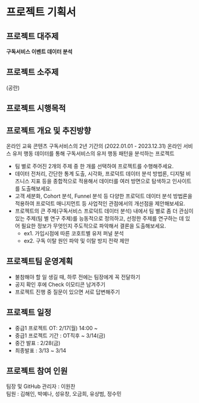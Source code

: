 # 프로젝트 기획서

## 프로젝트 대주제

**구독서비스 이벤트 데이터 분석**

## 프로젝트 소주제
(공란)

## 프로젝트 시행목적

## 프로젝트 개요 및 추진방향

온라인 교육 콘텐츠 구독서비스의 2년 기간의 (2022.01.01 - 2023.12.31) 온라인 서비스 유저 행동 데이터를 통해 구독서비스의 유저 행동 패턴을 분석하는 프로젝트

- 팀 별로 주어진 2개의 주제 중 한 개를 선택하여 프로젝트를 수행해주세요.
- 데이터 전처리, 간단한 통계 도출, 시각화, 프로덕트 데이터 분석 방법론, 디지털 비즈니스 지표 등을 종합적으로 적용해서 데이터를 여러 방면으로 탐색하고 인사이트를 도출해보세요.
- 고객 세분화, Cohort 분석, Funnel 분석 등 다양한 프로덕트 데이터 분석 방법론을 적용하여 프로덕트 매니지먼트 등 사업적인 관점에서의 개선점을 제안해보세요.
- 프로젝트의 큰 주제(구독서비스 프로덕트 데이터 분석) 내에서 팀 별로 좀 더 관심이 있는 주제(팀 별 연구 주제)를 능동적으로 정의하고, 선정한 주제를 연구하는 데 있어 필요한 정보가 무엇인지 주도적으로 파악해서 결론을 도출해보세요.
    - ex1. 가입시점에 따른 코호트별 유저 퍼널 분석
    - ex2. 구독 이탈 원인 파악 및 이탈 방지 전략 제안

## 프로젝트팀 운영계획
- 불참해야 할 일 생길 때, 하루 전에는 팀장에게 꼭 전달하기
- 공지 확인 후에 Check 이모티콘 남겨주기
- 프로젝트 진행 중 질문이 있으면 서로 답변해주기

## 프로젝트 일정
- 중급1 프로젝트 OT: 2/17(월) 14:00 ~
- 중급1 프로젝트 기간 : OT직후 ~ 3/14(금)
- 중간 발표 : 2/28(금)
- 최종발표 : 3/13 ~ 3/14

## 프로젝트 참여 인원
팀장 및 GitHub 관리자 : 이원찬 <br/>
팀원 : 김해인, 박예나, 성유창, 오금희, 유상범, 정수민 <br/>
